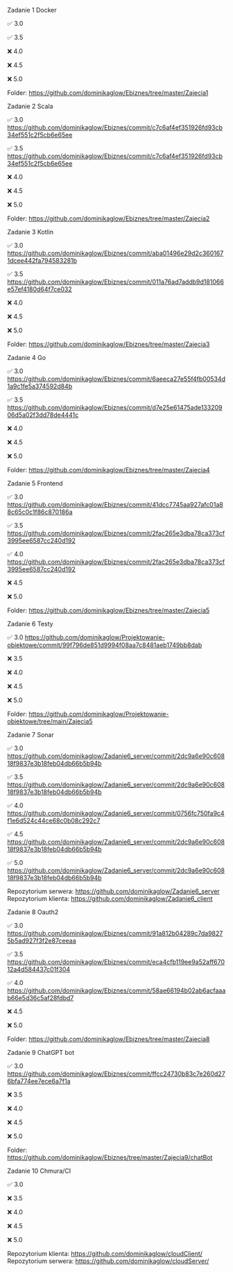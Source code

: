 Zadanie 1 Docker

✅ 3.0 

✅ 3.5

❌ 4.0 

❌ 4.5 

❌ 5.0 

Folder: https://github.com/dominikaglow/Ebiznes/tree/master/Zajecia1


Zadanie 2 Scala

✅ 3.0 https://github.com/dominikaglow/Ebiznes/commit/c7c6af4ef351926fd93cb34ef551c2f5cb6e65ee

✅ 3.5 https://github.com/dominikaglow/Ebiznes/commit/c7c6af4ef351926fd93cb34ef551c2f5cb6e65ee

❌ 4.0 

❌ 4.5 

❌ 5.0 

Folder: https://github.com/dominikaglow/Ebiznes/tree/master/Zajecia2


Zadanie 3 Kotlin

✅ 3.0 https://github.com/dominikaglow/Ebiznes/commit/aba01496e29d2c3601671dcee442fa794583281b

✅ 3.5 https://github.com/dominikaglow/Ebiznes/commit/011a76ad7addb9d181066e57ef4180d64f7ce032

❌ 4.0 

❌ 4.5 

❌ 5.0 

Folder: https://github.com/dominikaglow/Ebiznes/tree/master/Zajecia3


Zadanie 4 Go

✅ 3.0 https://github.com/dominikaglow/Ebiznes/commit/6aeeca27e55f4fb00534d1a9c1fe5a374592d84b

✅ 3.5 https://github.com/dominikaglow/Ebiznes/commit/d7e25e61475ade13320906d5a02f3dd78de4441c

❌ 4.0 

❌ 4.5 

❌ 5.0 

Folder: https://github.com/dominikaglow/Ebiznes/tree/master/Zajecia4


Zadanie 5 Frontend

✅ 3.0 https://github.com/dominikaglow/Ebiznes/commit/41dcc7745aa927afc01a88c65c0c1f86c870186a

✅ 3.5 https://github.com/dominikaglow/Ebiznes/commit/2fac265e3dba78ca373cf3995ee6587cc240d192

✅ 4.0 https://github.com/dominikaglow/Ebiznes/commit/2fac265e3dba78ca373cf3995ee6587cc240d192

❌ 4.5 

❌ 5.0 

Folder: https://github.com/dominikaglow/Ebiznes/tree/master/Zajecia5


Zadanie 6 Testy

✅ 3.0 https://github.com/dominikaglow/Projektowanie-obiektowe/commit/99f796de851d9994f08aa7c8481aeb1749bb8dab

❌ 3.5 

❌ 4.0 

❌ 4.5 

❌ 5.0 

Folder: https://github.com/dominikaglow/Projektowanie-obiektowe/tree/main/Zajecia5



Zadanie 7 Sonar

✅ 3.0 https://github.com/dominikaglow/Zadanie6_server/commit/2dc9a6e90c60818f9837e3b18feb04db66b5b94b

✅ 3.5 https://github.com/dominikaglow/Zadanie6_server/commit/2dc9a6e90c60818f9837e3b18feb04db66b5b94b

✅ 4.0 https://github.com/dominikaglow/Zadanie6_server/commit/0756fc750fa9c4f1e6d524c44ce68c0b08c292c7

✅ 4.5 https://github.com/dominikaglow/Zadanie6_server/commit/2dc9a6e90c60818f9837e3b18feb04db66b5b94b

✅ 5.0 https://github.com/dominikaglow/Zadanie6_server/commit/2dc9a6e90c60818f9837e3b18feb04db66b5b94b

Repozytorium serwera: https://github.com/dominikaglow/Zadanie6_server
Repozytorium klienta: https://github.com/dominikaglow/Zadanie6_client



Zadanie 8 Oauth2

✅ 3.0 https://github.com/dominikaglow/Ebiznes/commit/91a812b04289c7da98275b5ad927f3f2e87ceeaa

✅ 3.5 https://github.com/dominikaglow/Ebiznes/commit/eca4cfb119ee9a52aff67012a4d584437c01f304

✅ 4.0 https://github.com/dominikaglow/Ebiznes/commit/58ae66194b02ab6acfaaab66e5d36c5af28fdbd7

❌ 4.5 

❌ 5.0 

Folder: https://github.com/dominikaglow/Ebiznes/tree/master/Zajecia8

Zadanie 9 ChatGPT bot

✅ 3.0 https://github.com/dominikaglow/Ebiznes/commit/ffcc24730b83c7e260d276bfa774ee7ece6a7f1a

❌ 3.5 

❌ 4.0 

❌ 4.5 

❌ 5.0 

Folder: https://github.com/dominikaglow/Ebiznes/tree/master/Zajecia9/chatBot


Zadanie 10 Chmura/CI

✅ 3.0 

❌ 3.5 

❌ 4.0 

❌ 4.5 

❌ 5.0 

Repozytorium klienta: https://github.com/dominikaglow/cloudClient/
Repozytorium serwera: https://github.com/dominikaglow/cloudServer/
